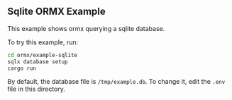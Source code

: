 ## Sqlite ORMX Example

This example shows ormx querying a sqlite database.

To try this example, run:
```bash
cd ormx/example-sqlite
sqlx database setup
cargo run
```
By default, the database file is `/tmp/example.db`.  To change it, edit the `.env` file in this directory.
